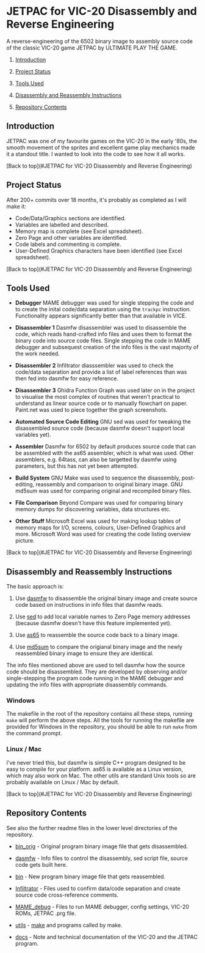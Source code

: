 # JETPAC for VIC-20 Disassembly and Reverse Engineering

A reverse-engineering of the 6502 binary image to assembly source code of the classic VIC-20 game JETPAC by ULTIMATE PLAY THE GAME.

1. [Introduction](#introduction)

2. [Project Status](#project-status)

3. [Tools Used](#tools-used)

4. [Disassembly and Reassembly Instructions](#disassembly-and-reassembly-instructions)

5. [Repository Contents](#repository-contents)

## Introduction

JETPAC was one of my favourite games on the VIC-20 in the early '80s, the smooth movement of the sprites and excellent game play mechanics made it a standout title. I wanted to look into the code to see how it all works.

[Back to top](#JETPAC for VIC-20 Disassembly and Reverse Engineering)

## Project Status

After 200+ commits over 18 months, it's probably as completed as I will make it:

- Code/Data/Graphics sections are identified.
- Variables are labelled and described.
- Memory map is complete (see Excel spreadsheet).
- Zero Page and other variables are identified.
- Code labels and commenting is complete.
- User-Defined Graphics characters have been identified (see Excel spreadsheet).

[Back to top](#JETPAC for VIC-20 Disassembly and Reverse Engineering)

## Tools Used

- **Debugger**
  MAME debugger was used for single stepping the code and to create the inital code/data separation using the `trackpc` instruction. Functionality appears significantly better than that available in VICE.

- **Disassembler 1**
  Dasmfw disassembler was used to disassemble the code, which reads hand-crafted info files and uses them to format the binary code into source code files. Single stepping the code in MAME debugger and subsequest creation of the info files is the vast majority of the work needed.

- **Disassembler 2**
  Infiltrator diasssembler was used to check the code/data separation and provide a list of label references than was then fed into dasmfw for easy reference.

- **Disassembler 3** Ghidra Function Graph was used later on in the project to visualise the most complex of routines that weren't practical to understand as linear source code or to manually flowchart on paper. Paint.net was used to piece together the graph screenshots.

- **Automated Source Code Editing**
  GNU sed was used for tweaking the disassembled source code (because dasmfw doesn't support local variables yet).

- **Assembler**
  Dasmfw for 6502 by default produces source code that can be assembled with the as65 assembler, which is what was used. Other assemblers, e.g. 64tass, can also be targetted by dasmfw using parameters, but this has not yet been attempted.

- **Build System**
  GNU Make was used to sequence the disassembly, post-editing, reassembly and comparison to original binary image. GNU md5sum was used for comparing original and recompiled binary files.

- **File Comparison**
  Beyond Compare was used for comparing binary memory dumps for discovering variables, data structures etc.

- **Other Stuff**
  Microsoft Excel was used for making lookup tables of memory maps for I/O, screens, colours, User-Defined Graphics and more. Microsoft Word was used for creating the code listing overview picture.

[Back to top](#JETPAC for VIC-20 Disassembly and Reverse Engineering)

## Disassembly and Reassembly Instructions

The basic approach is:

1. Use [dasmfw](https://github.com/Arakula/dasmfw) to disassemble the original binary image and create source code based on instructions in info files that dasmfw reads.

2. Use [sed](https://www.gnu.org/software/sed/) to add local variable names to Zero Page memory addresses (because dasmfw doesn't have this feature implemented yet).

3. Use [as65](https://www.kingswood-consulting.co.uk/assemblers/) to reassemble the source code back to a binary image.

4. Use [md5sum](https://www.gnu.org/software/coreutils/) to compare the origianal binary image and the newly reassembled binary image to ensure they are identical.

The info files mentioned above are used to tell dasmfw how the source code should be disassembled. They are developed by observing and/or single-stepping the program code running in the MAME debugger and updating the info files with appropriate disassembly commands.

### Windows

The makefile in the root of the repository contains all these steps, running `make` will perform the above steps. All the tools for running the makefile are provided for Windows in the repository, you should be able to run `make` from the command prompt.

### Linux / Mac

I've never tried this, but dasmfw is simple C++ program designed to be easy to compile for your platform. as65 is available as a Linux version, which may also work on Mac. The other utils are standard Unix tools so are probably available on Linux / Mac by default.

[Back to top](#JETPAC for VIC-20 Disassembly and Reverse Engineering)

## Repository Contents

See also the further readme files in the lower level directories of the repository.

- [bin_orig](https://github.com/phillipeaton/JETPAC_VIC-20_disassembly/tree/main/bin_orig) - Original program binary image file that gets disassembled.

- [dasmfw](https://github.com/phillipeaton/JETPAC_VIC-20_disassembly/tree/main/dasmfw) - Info files to control the disassembly, sed script file, source code gets built here.

- [bin](https://github.com/phillipeaton/JETPAC_VIC-20_disassembly/tree/main/bin) - New program binary image file that gets reassembled.

- [Infiltrator](https://github.com/phillipeaton/JETPAC_VIC-20_disassembly/tree/main/Infiltrator) - Files used to confirm data/code separation and create source code cross-reference comments.

- [MAME_debug](https://github.com/phillipeaton/JETPAC_VIC-20_disassembly/tree/main/MAME_debug) - Files to run MAME debugger, config settings, VIC-20 ROMs, JETPAC .prg file.

- [utils](https://github.com/phillipeaton/JETPAC_VIC-20_disassembly/tree/main/utils) - [make](https://www.gnu.org/savannah-checkouts/gnu/make/) and programs called by make.

- [docs](https://github.com/phillipeaton/JETPAC_VIC-20_disassembly/tree/main/docs) - Note and technical documentation of the VIC-20 and the JETPAC program.
